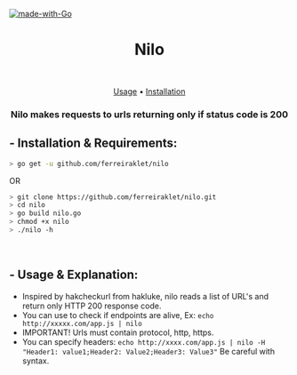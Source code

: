 [![made-with-Go](https://img.shields.io/badge/made%20with-Go-brightgreen.svg)](http://golang.org)
<h1 align="center">Nilo</h1> <br>

<p align="center">
  <a href="#--usage--explanation">Usage</a> •
  <a href="#--installation--requirements">Installation</a>
</p>

<h3 align="center">Nilo makes requests to urls returning only if status code is 200</h3>

## - Installation & Requirements:
```bash
> go get -u github.com/ferreiraklet/nilo
```
OR
```bash
> git clone https://github.com/ferreiraklet/nilo.git
> cd nilo
> go build nilo.go
> chmod +x nilo
> ./nilo -h
```
<br>


## - Usage & Explanation:
* Inspired by hakcheckurl from hakluke, nilo reads a list of URL's and return only HTTP 200 response code.
* You can use to check if endpoints are alive, Ex: `echo http://xxxxx.com/app.js | nilo`
* IMPORTANT! Urls must contain protocol, http, https.
* You can specify headers: `echo http://xxxx.com/app.js | nilo -H "Header1: value1;Header2: Value2;Header3: Value3"` Be careful with syntax.

